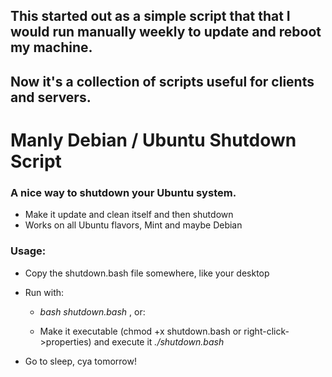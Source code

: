 ## This started out as a simple script that that I would run manually weekly to update and reboot my machine.
## Now it's a collection of scripts useful for clients and servers.

# Manly Debian / Ubuntu Shutdown Script

### A nice way to shutdown your Ubuntu system.
* Make it update and clean itself and then shutdown
* Works on all Ubuntu flavors, Mint and maybe Debian


### Usage: 

* Copy the shutdown.bash file somewhere, like your desktop

* Run with:
 
  * *bash shutdown.bash* , or:

  * Make it executable (chmod +x shutdown.bash or right-click->properties) and execute it *./shutdown.bash*

* Go to sleep, cya tomorrow!
